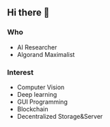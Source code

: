 ## Hi there 👋

### Who

- AI Researcher
- Algorand Maximalist

### Interest

- Computer Vision
- Deep learning
- GUI Programming
- Blockchain
- Decentralized Storage&Server
